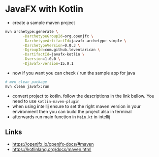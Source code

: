 # JavaFX with Kotlin
* create a sample maven project
```bash
mvn archetype:generate \
        -DarchetypeGroupId=org.openjfx \
        -DarchetypeArtifactId=javafx-archetype-simple \
        -DarchetypeVersion=0.0.3 \
        -DgroupId=com.github.leventarican \
        -DartifactId=javafx-kotlin \
        -Dversion=1.0.0 \
        -Djavafx-version=15.0.1
```
* now if you want you can check / run the sample app for java
```bash
# mvn clean package
mvn clean javafx:run
```
* convert project to kotlin. follow the descriptions in the link bellow. You need to use `kotlin-maven-plugin`
* when using intellij ensure to set the right maven version in your environment then you can build the project also in terminal
* afterwards run main function in `Main.kt` in intellij

## Links
* https://openjfx.io/openjfx-docs/#maven
* https://kotlinlang.org/docs/maven.html